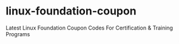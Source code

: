 # linux-foundation-coupon
Latest Linux Foundation Coupon Codes For Certification &amp; Training Programs
